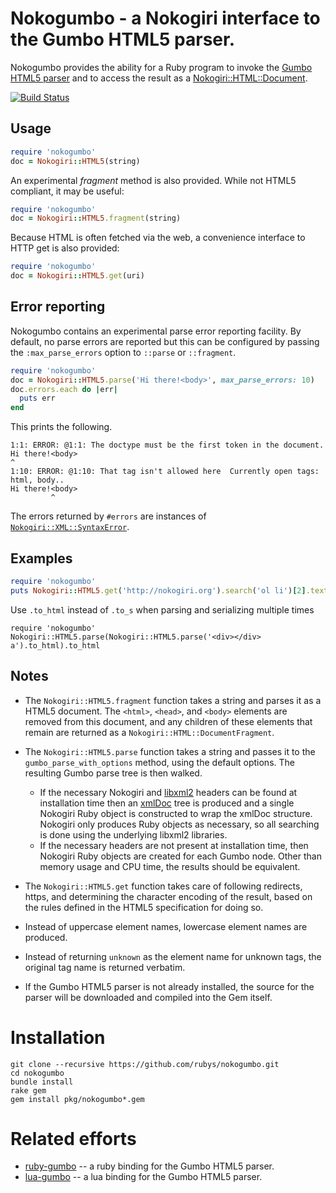 # Nokogumbo - a Nokogiri interface to the Gumbo HTML5 parser.

Nokogumbo provides the ability for a Ruby program to invoke the 
[Gumbo HTML5 parser](https://github.com/google/gumbo-parser#readme)
and to access the result as a
[Nokogiri::HTML::Document](http://rdoc.info/github/sparklemotion/nokogiri/Nokogiri/HTML/Document).

[![Build Status](https://travis-ci.org/rubys/nokogumbo.svg)](https://travis-ci.org/rubys/nokogumbo) 

## Usage

```ruby
require 'nokogumbo'
doc = Nokogiri::HTML5(string)
```

An experimental _fragment_ method is also provided.  While not HTML5
compliant, it may be useful:

```ruby
require 'nokogumbo'
doc = Nokogiri::HTML5.fragment(string)
```

Because HTML is often fetched via the web, a convenience interface to
HTTP get is also provided:

```ruby
require 'nokogumbo'
doc = Nokogiri::HTML5.get(uri)
```

## Error reporting
Nokogumbo contains an experimental parse error reporting facility. By default,
no parse errors are reported but this can be configured by passing the
`:max_parse_errors` option to `::parse` or `::fragment`.

```ruby
require 'nokogumbo'
doc = Nokogiri::HTML5.parse('Hi there!<body>', max_parse_errors: 10)
doc.errors.each do |err|
  puts err
end
```

This prints the following.
```
1:1: ERROR: @1:1: The doctype must be the first token in the document.
Hi there!<body>
^
1:10: ERROR: @1:10: That tag isn't allowed here  Currently open tags: html, body..
Hi there!<body>
         ^
```

The errors returned by `#errors` are instances of
[`Nokogiri::XML::SyntaxError`](https://www.rubydoc.info/github/sparklemotion/nokogiri/Nokogiri/XML/SyntaxError).

## Examples
```ruby
require 'nokogumbo'
puts Nokogiri::HTML5.get('http://nokogiri.org').search('ol li')[2].text
```

Use `.to_html` instead of `.to_s` when parsing and serializing multiple times
```
require 'nokogumbo'
Nokogiri::HTML5.parse(Nokogiri::HTML5.parse('<div></div> a').to_html).to_html
```

## Notes

* The `Nokogiri::HTML5.fragment` function takes a string and parses it
  as a HTML5 document.  The `<html>`, `<head>`, and `<body>` elements are
  removed from this document, and any children of these elements that remain
  are returned as a `Nokogiri::HTML::DocumentFragment`.
* The `Nokogiri::HTML5.parse` function takes a string and passes it to the
<code>gumbo_parse_with_options</code> method, using the default options.
The resulting Gumbo parse tree is then walked.
  * If the necessary Nokogiri and [libxml2](http://xmlsoft.org/html/) headers
    can be found at installation time then an
    [xmlDoc](http://xmlsoft.org/html/libxml-tree.html#xmlDoc) tree is produced
    and a single Nokogiri Ruby object is constructed to wrap the xmlDoc
    structure.  Nokogiri only produces Ruby objects as necessary, so all
    searching is done using the underlying libxml2 libraries.
  * If the necessary headers are not present at installation time, then
    Nokogiri Ruby objects are created for each Gumbo node.  Other than
    memory usage and CPU time, the results should be equivalent.

* The `Nokogiri::HTML5.get` function takes care of following redirects,
https, and determining the character encoding of the result, based on the
rules defined in the HTML5 specification for doing so.

* Instead of uppercase element names, lowercase element names are produced.

* Instead of returning `unknown` as the element name for unknown tags, the
original tag name is returned verbatim.

* If the Gumbo HTML5 parser is not already installed, the source for the
parser will be downloaded and compiled into the Gem itself.

# Installation

    git clone --recursive https://github.com/rubys/nokogumbo.git
    cd nokogumbo
    bundle install
    rake gem
    gem install pkg/nokogumbo*.gem

# Related efforts

* [ruby-gumbo](https://github.com/nevir/ruby-gumbo#readme) -- a ruby binding
  for the Gumbo HTML5 parser.
* [lua-gumbo](https://gitlab.com/craigbarnes/lua-gumbo) -- a lua binding for
  the Gumbo HTML5 parser.
